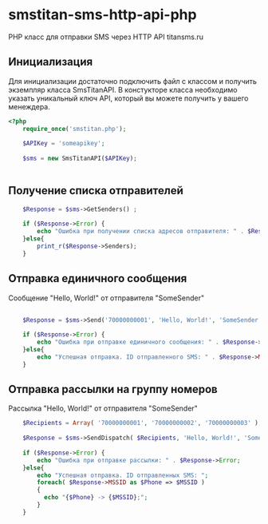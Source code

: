 smstitan-sms-http-api-php
=========================

PHP класс для отправки SMS через HTTP API titansms.ru

Инициализация
-----

Для инициализации достаточно подключить файл с классом и получить экземпляр класса SmsTitanAPI.
В констукторе класса необходимо указать уникальный ключ API, который вы можете получить у вашего менеждера.

``` php
<?php
	require_once('smstitan.php');
	
	$APIKey = 'someapikey';
	
	$sms = new SmsTitanAPI($APIKey);
	
```

Получение списка отправителей
-----

``` php
	$Response = $sms->GetSenders() ;
	
	if ($Response->Error) {
		echo "Ошибка при получении списка адресов отправителя: " . $Response->Error;
	}else{
		print_r($Response->Senders);
	}
```

Отправка единичного сообщения 
-----

Сообщение "Hello, World!" от отправителя "SomeSender"

``` php
	
	$Response = $sms->Send('70000000001', 'Hello, World!', 'SomeSender');
	
	if ($Response->Error) {
		echo "Ошибка при отправке единичного сообщения: " . $Response->Error;
	}else{
		echo "Успешная отправка. ID отправленного SMS: " . $Response->MSSID;
	}
```

Отправка рассылки на группу номеров
-----

Рассылка "Hello, World!" от отправителя "SomeSender"

``` php
	$Recipients = Array( '70000000001', '70000000002', '70000000003' );
	
	$Response = $sms->SendDispatch( $Recipients, 'Hello, World!', 'SomeSender');
	
	if ($Response->Error) {
		echo "Ошибка при отправке рассылки: " . $Response->Error;
	}else{
		echo "Успешная отправка. ID отправленных SMS: ";
		foreach( $Response->MSSID as $Phone => $MSSID )
		{
		  echo "{$Phone} -> {$MSSID};";
		}
	}
```

